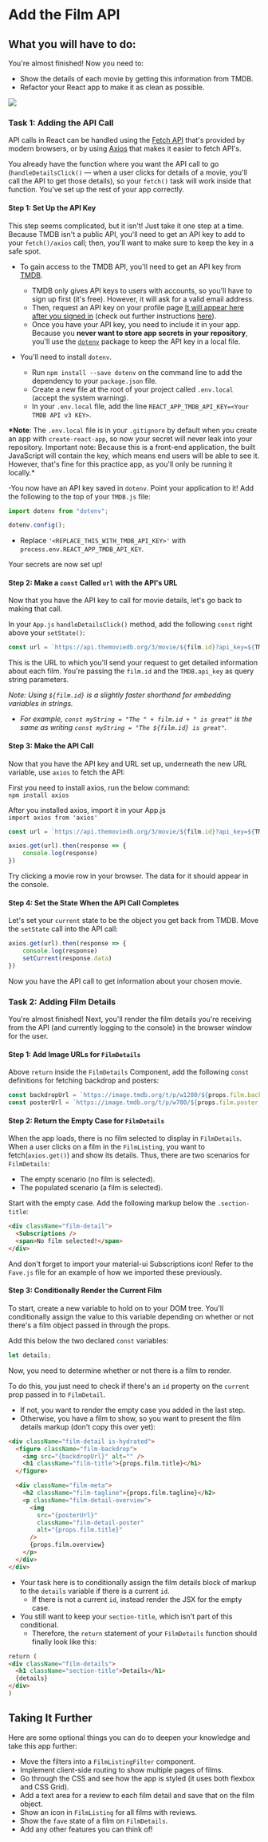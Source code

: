 # Add the Film API

## What you will have to do:

You're almost finished! Now you need to:

- Show the details of each movie by getting this information from TMDB.
- Refactor your React app to make it as clean as possible.

![](assets/bladerunner.png)

### Task 1: Adding the API Call

API calls in React can be handled using the [Fetch API](https://developer.mozilla.org/en-US/docs/Web/API/Fetch_API/Using_Fetch) that's provided by modern browsers, or by using [Axios](https://github.com/axios/axios) that makes it easier to fetch API's.

You already have the function where you want the API call to go (`handleDetailsClick()` — when a user clicks for details of a movie, you'll call the API to get those details), so your `fetch()` task will work inside that function. You've set up the rest of your app correctly.

#### Step 1: Set Up the API Key

This step seems complicated, but it isn't! Just take it one step at a time. Because TMDB isn't a public API, you'll need to get an API key to add to your `fetch()/axios` call; then, you'll want to make sure to keep the key in a safe spot.

- To gain access to the TMDB API, you'll need to get an API key from [TMDB](https://www.themoviedb.org).

  - TMDB only gives API keys to users with accounts, so you'll have to sign up first (it's free). However, it will ask for a valid email address.
  - Then, request an API key on your profile page [It will appear here after you signed in](https://www.themoviedb.org/settings/api) (check out further instructions [here](https://developers.themoviedb.org/3/getting-started)).
  - Once you have your API key, you need to include it in your app. Because you **never want to store app secrets in your repository**, you'll use the [`dotenv`](https://github.com/motdotla/dotenv) package to keep the API key in a local file.

- You'll need to install `dotenv`.
  - Run `npm install --save dotenv` on the command line to add the dependency to your `package.json` file.
  - Create a new file at the root of your project called `.env.local` (accept the system warning).
  - In your `.env.local` file, add the line `REACT_APP_TMDB_API_KEY=<Your TMDB API v3 KEY>`.

**\*Note**: The `.env.local` file is in your `.gitignore` by default when you create an app with `create-react-app`, so now your secret will never leak into your repository. Important note: Because this is a front-end application, the built JavaScript will contain the key, which means end users will be able to see it. However, that's fine for this practice app, as you'll only be running it locally.\*

-You now have an API key saved in `dotenv`. Point your application to it! Add the following to the top of your `TMDB.js` file:

```js
import dotenv from "dotenv";

dotenv.config();
```

- Replace `'<REPLACE_THIS_WITH_TMDB_API_KEY>'` with `process.env.REACT_APP_TMDB_API_KEY`.

Your secrets are now set up!

#### Step 2: Make a `const` Called `url` with the API's URL

Now that you have the API key to call for movie details, let's go back to making that call.

In your `App.js` `handleDetailsClick()` method, add the following `const` right above your `setState()`:

```JavaScript
const url = `https://api.themoviedb.org/3/movie/${film.id}?api_key=${TMDB.api_key}&append_to_response=videos,images&language=en`
```

This is the URL to which you'll send your request to get detailed information about each film. You're passing the `film.id` and the `TMDB.api_key` as query string parameters.

_Note: Using `${film.id}` is a slightly faster shorthand for embedding variables in strings._

- _For example, `const myString = "The " + film.id + " is great"` is the same as writing `const myString = "The ${film.id} is great"`._

#### Step 3: Make the API Call

Now that you have the API key and URL set up, underneath the new URL variable, use `axios` to fetch the API:

First you need to install axios, run the below command: <br/>
`npm install axios`

After you installed axios, import it in your App.js <br/>
`import axios from 'axios'`

```JavaScript
const url = `https://api.themoviedb.org/3/movie/${film.id}?api_key=${TMDB.api_key}&append_to_response=videos,images&language=en`

axios.get(url).then(response => {
	console.log(response)
})
```

Try clicking a movie row in your browser. The data for it should appear in the console.

#### Step 4: Set the State When the API Call Completes

Let's set your `current` state to be the object you get back from TMDB. Move the `setState` call into the API call:

```JavaScript
axios.get(url).then(response => {
	console.log(response)
	setCurrent(response.data)
})
```

Now you have the API call to get information about your chosen movie.

### Task 2: Adding Film Details

You're almost finished! Next, you'll render the film details you're receiving from the API (and currently logging to the console) in the browser window for the user.

#### Step 1: Add Image URLs for `FilmDetails`

Above `return` inside the `FilmDetails` Component, add the following `const` definitions for fetching backdrop and posters:

```js
const backdropUrl = `https://image.tmdb.org/t/p/w1280/${props.film.backdrop_path}`;
const posterUrl = `https://image.tmdb.org/t/p/w780/${props.film.poster_path}`;
```

#### Step 2: Return the Empty Case for `FilmDetails`

When the app loads, there is no film selected to display in `FilmDetails`. When a user clicks on a film in the `FilmListing`, you want to fetch(`axios.get()`) and show its details. Thus, there are two scenarios for `FilmDetails`:

- The empty scenario (no film is selected).
- The populated scenario (a film is selected).

Start with the empty case. Add the following markup below the `.section-title`:

```html
<div className="film-detail">
  <Subscriptions />
  <span>No film selected!</span>
</div>
```

And don't forget to import your material-ui Subscriptions icon! Refer to the `Fave.js` file for an example of how we imported these previously.

#### Step 3: Conditionally Render the Current Film

To start, create a new variable to hold on to your DOM tree. You'll conditionally assign the value to this variable depending on whether or not there's a film object passed in through the props.

Add this below the two declared `const` variables:

```js
let details;
```

Now, you need to determine whether or not there is a film to render.

To do this, you just need to check if there's an `id` property on the `current` prop passed in to `FilmDetail`.

- If not, you want to render the empty case you added in the last step.
- Otherwise, you have a film to show, so you want to present the film details markup (don't copy this over yet):

```html
<div className="film-detail is-hydrated">
  <figure className="film-backdrop">
    <img src="{backdropUrl}" alt="" />
    <h1 className="film-title">{props.film.title}</h1>
  </figure>

  <div className="film-meta">
    <h2 className="film-tagline">{props.film.tagline}</h2>
    <p className="film-detail-overview">
      <img
        src="{posterUrl}"
        className="film-detail-poster"
        alt="{props.film.title}"
      />
      {props.film.overview}
    </p>
  </div>
</div>
```

- Your task here is to conditionally assign the film details block of markup to the `details` variable if there is a current `id`.
  - If there is not a current `id`, instead render the JSX for the empty case.
- You still want to keep your `section-title`, which isn't part of this conditional.
  - Therefore, the `return` statement of your `FilmDetails` function should finally look like this:

```html
return (
<div className="film-details">
  <h1 className="section-title">Details</h1>
  {details}
</div>
)
```

## Taking It Further

Here are some optional things you can do to deepen your knowledge and take this app further:

- Move the filters into a `FilmListingFilter` component.
- Implement client-side routing to show multiple pages of films.
- Go through the CSS and see how the app is styled (it uses both flexbox and CSS Grid).
- Add a text area for a review to each film detail and save that on the film object.
- Show an icon in `FilmListing` for all films with reviews.
- Show the `fave` state of a film on `FilmDetails`.
- Add any other features you can think of!
